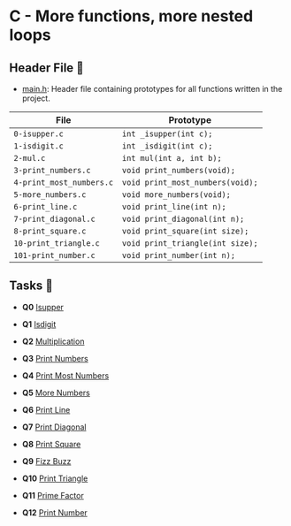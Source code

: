 # C - More functions, more nested loops

## Header File :file_folder:

* [main.h](./main.h): Header file containing prototypes for all functions written in the project.

| File                     | Prototype                        |
| ------------------------ | -------------------------------- |
| `0-isupper.c`            | `int _isupper(int c);`           |
| `1-isdigit.c`            | `int _isdigit(int c);`           |
| `2-mul.c`                | `int mul(int a, int b);`         |
| `3-print_numbers.c`      | `void print_numbers(void);`      |
| `4-print_most_numbers.c` | `void print_most_numbers(void);` |
| `5-more_numbers.c`       | `void more_numbers(void);`       |
| `6-print_line.c`         | `void print_line(int n);`        |
| `7-print_diagonal.c`     | `void print_diagonal(int n);`    |
| `8-print_square.c`       | `void print_square(int size);`   |
| `10-print_triangle.c`    | `void print_triangle(int size);` |
| `101-print_number.c`     | `void print_number(int n);`      |

## Tasks :page_with_curl:

* **Q0** [Isupper](./0-isupper.c)

* **Q1** [Isdigit](./1-isdigit.c)

* **Q2** [Multiplication](./2-mul.c)

* **Q3** [Print Numbers](./3-print_numbers.c)

* **Q4** [Print Most Numbers](./4-print_most_numbers.c)

* **Q5** [More Numbers](./5-more_numbers.c)

* **Q6** [Print Line](./6-print_line.c)

* **Q7** [Print Diagonal](./7-print_diagonal.c)

* **Q8** [Print Square](./8-print_square.c)

* **Q9** [Fizz Buzz](./9-fizz_buzz.c)

* **Q10** [Print Triangle](./10-print_triangle.c)

* **Q11** [Prime Factor](./100-prime_factor.c)

* **Q12** [Print Number](./101-print_number.c)
